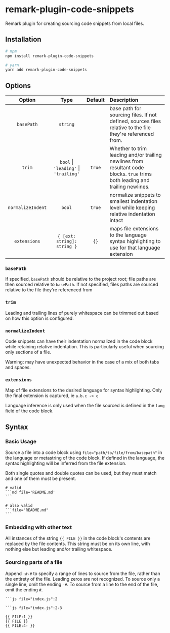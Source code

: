 # remark-plugin-code-snippets

Remark plugin for creating sourcing code snippets from local files.

## Installation

```bash
# npm
npm install remark-plugin-code-snippets

# yarn
yarn add remark-plugin-code-snippets
```

## Options

| Option | Type | Default | Description |
| :-: | :-: | :-: | :-- |
| `basePath` | `string` |  | base path for sourcing files. If not defined, sources files relative to the file they're referenced from.
| `trim` | `bool` \| `'leading'` \| `'trailing'` | `true` | Whether to trim leading and/or trailing newlines from resultant code blocks. `true` trims both leading and trailing newlines.
| `normalizeIndent` | `bool` | `true` | normalize snippets to smallest indentation level while keeping relative indentation intact
| `extensions` | `{ [ext: string]: string }` | `{}` | maps file extensions to the language syntax highlighting to use for that language extension

### `basePath`

If specified, `basePath` should be relative to the project root; file paths are then sourced relative to `basePath`. If not specified, files paths are sourced relative to the file they're referenced from

### `trim`

Leading and trailing lines of purely whitespace can be trimmed out based on how this option is configured.

### `normalizeIndent`

Code snippets can have their indentation normalized in the code block while retaining relative indentation. This is particularly useful when sourcing only sections of a file.

Warning: may have unexpected behavior in the case of a mix of both tabs and spaces.

### `extensions`

Map of file extensions to the desired language for syntax highlighting. Only the final extension is captured, ie `a.b.c -> c`

Language inference is only used when the file sourced is defined in the `lang` field of the code block.

## Syntax

### Basic Usage

Source a file into a code block using `file="path/to/file/from/basepath"` in the language or metastring of the code block. If defined in the language, the syntax highlighting will be inferred from the file extension.

Both single quotes and double quotes can be used, but they must match and one of them must be present.

    # valid
    ```md file='README.md'
    ```

    # also valid
    ```file="README.md"
    ```

### Embedding with other text

All instances of the string `{{ FILE }}` in the code block's contents are replaced by the file contents. This string must be on its own line, with nothing else but leading and/or trailing whitespace.

### Sourcing parts of a file

Append `:#-#` to specify a range of lines to source from the file, rather than the entirety of the file. Leading zeros are not recognized. To source only a single line, omit the ending `-#`. To source from a line to the end of the file, omit the ending `#`.

    ```js file="index.js":2

    ```js file="index.js":2-3

    {{ FILE:1 }}
    {{ FILE }}
    {{ FILE:4- }}